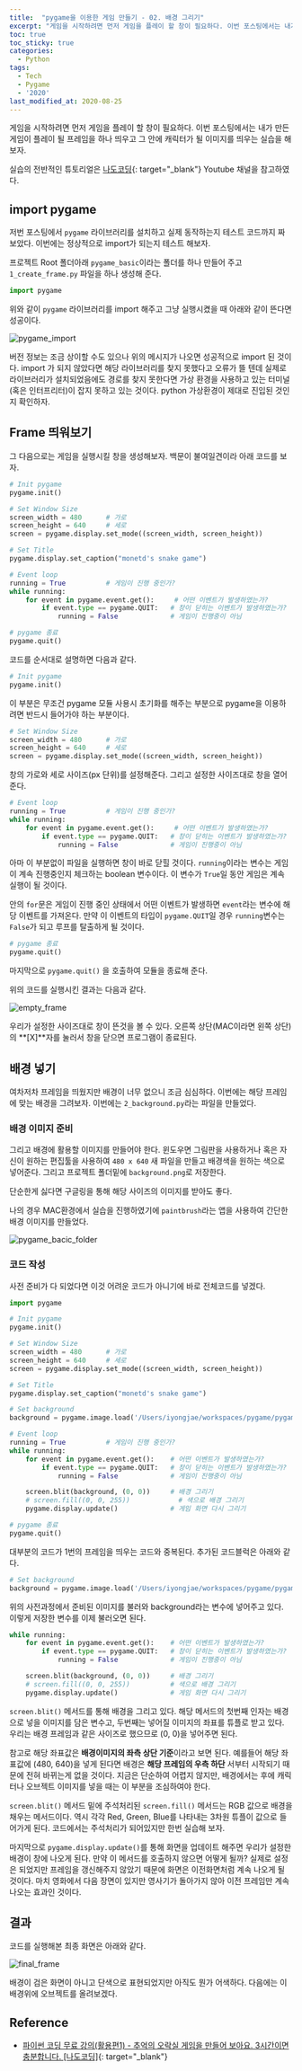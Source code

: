 ```yaml
---
title:  "pygame을 이용한 게임 만들기 - 02. 배경 그리기"
excerpt: "게임을 시작하려면 먼저 게임을 플레이 할 창이 필요하다. 이번 포스팅에서는 내가 만든 게임이 플레이 될 프레임을 하나 띄우고 그 안에 캐릭터가 될 이미지를 띄우는 실습을 해보자."
toc: true
toc_sticky: true
categories:
  - Python
tags:
  - Tech
  - Pygame
  - '2020'
last_modified_at: 2020-08-25
---
```


게임을 시작하려면 먼저 게임을 플레이 할 창이 필요하다.
이번 포스팅에서는 내가 만든 게임이 플레이 될 프레임을 하나 띄우고 그 안에 캐릭터가 될 이미지를 띄우는 실습을 해보자.

실습의 전반적인 튜토리얼은 [나도코딩](https://www.youtube.com/channel/UC7iAOLiALt2rtMVAWWl4pnw){: target="_blank"} Youtube 채널을 참고하였다.

## import pygame

저번 포스팅에서 `pygame` 라이브러리를 설치하고 실제 동작하는지 테스트 코드까지 짜 보았다. 이번에는 정상적으로 import가 되는지 테스트 해보자.

프로젝트 Root 폴더아래 `pygame_basic`이라는 폴더를 하나 만들어 주고 `1_create_frame.py` 파일을 하나 생성해 준다.

```python
import pygame
```

위와 같이 `pygame` 라이브러리를 import 해주고 그냥 실행시켰을 때 아래와 같이 뜬다면 성공이다.

![pygame_import](assets/images/2020/08/pygame-import.png)

버전 정보는 조금 상이할 수도 있으나 위의 메시지가 나오면 성공적으로 import 된 것이다. import 가 되지 않았다면 해당 라이브러리를 찾지 못했다고 오류가 뜰 텐데 실제로 라이브러리가 설치되었음에도 경로를 찾지 못한다면 가상 환경을 사용하고 있는 터미널(혹은 인터프리터)이 잡지 못하고 있는 것이다. python 가상환경이 제대로 진입된 것인지 확인하자.

## Frame 띄워보기

그 다음으로는 게임을 실행시킬 창을 생성해보자.
백문이 불여일견이라 아래 코드를 보자.

```python
# Init pygame
pygame.init()

# Set Window Size
screen_width = 480      # 가로
screen_height = 640     # 세로
screen = pygame.display.set_mode((screen_width, screen_height))

# Set Title
pygame.display.set_caption("monetd's snake game")

# Event loop
running = True          # 게임이 진행 중인가?
while running:
    for event in pygame.event.get():     # 어떤 이벤트가 발생하였는가?
        if event.type == pygame.QUIT:   # 창이 닫히는 이벤트가 발생하였는가?
            running = False             # 게임이 진행중이 아님

# pygame 종료
pygame.quit()
```

코드를 순서대로 설명하면 다음과 같다.

```python
# Init pygame
pygame.init()
```

이 부분은 무조건 pygame 모듈 사용시 초기화를 해주는 부분으로 pygame을 이용하려면 반드시 들어가야 하는 부분이다.

```python
# Set Window Size
screen_width = 480      # 가로
screen_height = 640     # 세로
screen = pygame.display.set_mode((screen_width, screen_height))
```

창의 가로와 세로 사이즈(px 단위)를 설정해준다. 그리고 설정한 사이즈대로 창을 열어준다.

```python
# Event loop
running = True          # 게임이 진행 중인가?
while running:
    for event in pygame.event.get():     # 어떤 이벤트가 발생하였는가?
        if event.type == pygame.QUIT:   # 창이 닫히는 이벤트가 발생하였는가?
            running = False             # 게임이 진행중이 아님
```

아마 이 부분없이 파일을 실행하면 창이 바로 닫힐 것이다.
`running`이라는 변수는 게임이 계속 진행중인지 체크하는 boolean 변수이다.
이 변수가 `True`일 동안 게임은 계속 실행이 될 것이다.

안의 `for`문은 게임이 진행 중인 상태에서 어떤 이벤트가 발생하면 `event`라는 변수에 해당 이벤트를 가져온다. 만약 이 이벤트의 타입이 `pygame.QUIT`일 경우 `running`변수는 `False`가 되고 루프를 탈출하게 될 것이다.

```python
# pygame 종료
pygame.quit()
```

마지막으로 `pygame.quit()` 을 호출하여 모듈을 종료해 준다.

위의 코드를 실행시킨 결과는 다음과 같다.

![empty_frame](assets/images/2020/08/empty-frame.png)

우리가 설정한 사이즈대로 창이 뜬것을 볼 수 있다.
오른쪽 상단(MAC이라면 왼쪽 상단)의 **[X]**자를 눌러서 창을 닫으면 프로그램이 종료된다.

## 배경 넣기

여차저차 프레임을 띄웠지만 배경이 너무 없으니 조금 심심하다.
이번에는 해당 프레임에 맞는 배경을 그려보자.
이번에는 `2_background.py`라는 파일을 만들었다.


### 배경 이미지 준비

그리고 배경에 활용할 이미지를 만들어야 한다.
윈도우면 그림판을 사용하거나 혹은 자신이 원하는 편집툴을 사용하여
`480 x 640` 새 파일을 만들고 배경색을 원하는 색으로 넣어준다.
그리고 프로젝트 폴더밑에 `background.png`로 저장한다.

단순한게 싫다면 구글링을 통해 해당 사이즈의 이미지를 받아도 좋다.

나의 경우 MAC환경에서 실습을 진행하였기에 `paintbrush`라는 앱을 사용하여 간단한 배경 이미지를 만들었다.

![pygame_bacic_folder](assets/images/2020/08/pygame-bacic-folder.png)

### 코드 작성

사전 준비가 다 되었다면
이것 어려운 코드가 아니기에 바로 전체코드를 넣겠다.

```python
import pygame

# Init pygame
pygame.init()

# Set Window Size
screen_width = 480      # 가로
screen_height = 640     # 세로
screen = pygame.display.set_mode((screen_width, screen_height))

# Set Title
pygame.display.set_caption("monetd's snake game")

# Set background
background = pygame.image.load('/Users/iyongjae/workspaces/pygame/pygame_basic/background.png')

# Event loop
running = True          # 게임이 진행 중인가?
while running:
    for event in pygame.event.get():    # 어떤 이벤트가 발생하였는가?
        if event.type == pygame.QUIT:   # 창이 닫히는 이벤트가 발생하였는가?
            running = False             # 게임이 진행중이 아님

    screen.blit(background, (0, 0))     # 배경 그리기
    # screen.fill((0, 0, 255))            # 색으로 배경 그리기
    pygame.display.update()             # 게임 화면 다시 그리기

# pygame 종료
pygame.quit()
```

대부분의 코드가 1번의 프레임을 띄우는 코드와 중복된다.
추가된 코드블럭은 아래와 같다.

```python
# Set background
background = pygame.image.load('/Users/iyongjae/workspaces/pygame/pygame_basic/background.png')
```

위의 사전과정에서 준비된 이미지를 불러와 background라는 변수에 넣어주고 있다.
이렇게 저장한 변수를 이제 불러오면 된다.

```python
while running:
    for event in pygame.event.get():    # 어떤 이벤트가 발생하였는가?
        if event.type == pygame.QUIT:   # 창이 닫히는 이벤트가 발생하였는가?
            running = False             # 게임이 진행중이 아님

    screen.blit(background, (0, 0))     # 배경 그리기
    # screen.fill((0, 0, 255))          # 색으로 배경 그리기
    pygame.display.update()             # 게임 화면 다시 그리기
```

`screen.blit()` 메서드를 통해 배경을 그리고 있다.
해당 메서드의 첫번째 인자는 배경으로 넣을 이미지를 담은 변수고, 두번째는 넣어질 이미지의 좌표를 튜플로 받고 있다. 우리는 배경 프레임과 같은 사이즈로 했으므로 (0, 0)을 넣어주면 된다.

참고로 해당 좌표값은 **배경이미지의 좌측 상단 기준**이라고 보면 된다.
예를들어 해당 좌표값에 (480, 640)을 넣게 된다면 배경은 **해당 프레임의 우측 하단** 서부터 시작되기 때문에 전혀 바뀌는게 없을 것이다. 지금은 단순하여 어렵지 않지만, 배경에서는 후에 캐릭터나 오브젝트 이미지를 넣을 때는 이 부분을 조심하여야 한다.

`screen.blit()` 메서드 밑에 주석처리된 `screen.fill()` 메서드는 RGB 값으로 배경을 채우는 메서드이다. 역시 각각 Red, Green, Blue를 나타내는 3차원 튜플이 값으로 들어가게 된다. 코드에서는 주석처리가 되어있지만 한번 실습해 보자.

마지막으로 `pygame.display.update()`를 통해 화면을 업데이트 해주면 우리가 설정한 배경이 창에 나오게 된다. 만약 이 메서드를 호출하지 않으면 어떻게 될까? 실제로 설정은 되었지만 프레임을 갱신해주지 않았기 때문에 화면은 이전화면처럼 계속 나오게 될 것이다. 마치 영화에서 다음 장면이 있지만 영사기가 돌아가지 않아 이전 프레임만 계속 나오는 효과인 것이다.

## 결과

코드를 실행해본 최종 화면은 아래와 같다.

![final_frame](assets/images/2020/08/final-frame.png)

배경이 검은 화면이 아니고 단색으로 표현되었지만 아직도 뭔가 어색하다.
다음에는 이 배경위에 오브젝트를 올려보겠다.

## Reference
- [파이썬 코딩 무료 강의(활용편1) - 추억의 오락실 게임을 만들어 보아요. 3시간이면 충분합니다. [나도코딩]](https://youtu.be/Dkx8Pl6QKW0){: target="_blank"}
